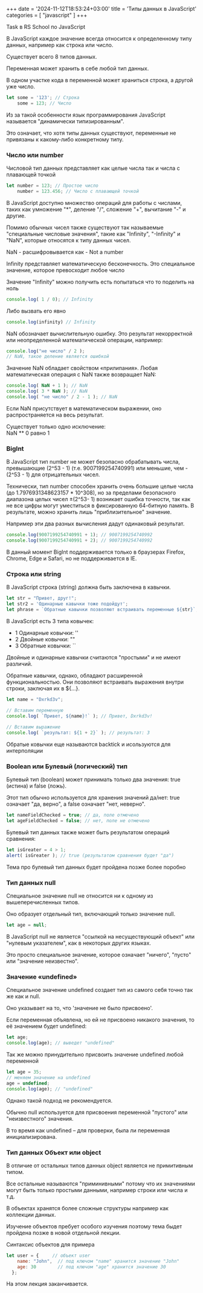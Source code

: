 +++
date = '2024-11-12T18:53:24+03:00'
title = 'Типы данных в JavaScript'
categories = [ "javascript" ]
+++

Task в RS School по JavaScript

В JavaScript каждое значение всегда относится к определенному типу данных, например
как строка или число.

Существует всего 8 типов данных.

Переменная может хранить в себе любой тип данных.

В одном участке кода в переменной может храниться строка, а другой уже число.

```js
let some = '123'; // Строка   
    some = 123; // Число
```

Из за такой особенности язык программирования JavaScript называется "динамически
типизированным".

Это означает, что хотя типы данных существуют, переменные не привязаны к какому-либо
конкретному типу.

### Число или number

Числовой тип данных представляет как целые числа так и числа с плавающей точкой

```js
let number = 123; // Простое число  
    number = 123.456; // Число с плавающей точкой
```

В JavaScript доступно множество операций для работы с числами, таких как умножение
"*", деление "/", сложение "+", вычитание "-" и другие.

Помимо обычных чисел также существуют так называемые "специальные числовые значения",
такие как "Infinity", "-Infinity" и "NaN", которые относятся к типу данных чисел.

<p class="gray">NaN - расшифровывается как - Not a number</p>

Infinity представляет математическую бесконечность. Это специальное значение, которое
превосходит любое число

Значение "Infinity" можно получить есть попытаться что то поделить на ноль

```js
console.log( 1 / 0); // Infinity
```

Либо вызвать его явно

```js
console.log(infinity) // Infinity
```

NaN обозначает вычислительную ошибку. Это результат некорректной или неопределенной
математической операции, например:

```js
console.log("не число" / 2 ); 
// NaN, такое деление является ошибкой
```

Значение NaN обладает свойством «прилипания». Любая математическая операция с NaN
также возвращает NaN:

```js
console.log( NaN + 1 ); // NaN    
console.log( 3 * NaN ); // NaN   
console.log( "не число" / 2 - 1 ); // NaN 
```

Если NaN присутствует в математическом выражении, оно распространяется на весь
результат.

<p class="gray">
    Существует только одно исключение: <br />
    NaN ** 0 равно 1
</p>

### BigInt

В JavaScript тип number не может безопасно обрабатывать числа, превышающие (2^53 - 1)
(т.е. 9007199254740991) или меньшие, чем -(2^53 - 1) для отрицательных чисел.

Технически, тип number способен хранить очень большие целые числа (до
1.7976931348623157 * 10^308), но за пределами безопасного диапазона целых чисел ±(2^53- 1) возникает ошибка точности, так как не все цифры могут уместиться в фиксированную
64-битную память. В результате, можно хранить лишь "приблизительное" значение.

Например эти два разных вычисления дадут одинаковый результат.

```js
console.log(9007199254740991 + 1); // 9007199254740992    
console.log(9007199254740991 + 2); // 9007199254740992
```

<p class="gray">
    В данный момент BigInt поддерживается только в браузерах Firefox, Chrome, Edge и
    Safari, но не поддерживается в IE.
</p>

### Строка или string

В JavaScript строка (string) должна быть заключена в кавычки.

```js
let str = "Привет, друг!";
let str2 = 'Одинарные кавычки тоже подойдут';
let phrase = `Обратные кавычки позволяют встраивать переменные ${str}`;   
```

В JavaScript есть 3 типа ковычек:

- 1 Одинарные ковычки: ''
- 2 Двойные ковычки: ""
- 3 Обратные ковычки: ``

Двойные и одинарные кавычки считаются "простыми" и не имеют различий.

Обратные кавычки, однако, обладают расширенной функциональностью. Они позволяют
встраивать выражения внутри строки, заключая их в ${…}.

```js
let name = "Dxrkd3v";

// Вставим переменную
console.log( `Привет, ${name}!` ); // Привет, Dxrkd3v!    
    
// Вставим выражение
console.log( `результат: ${1 + 2}` ); // результат: 3
```

<p class="gray">
    Обратые ковычки еще называются backtick и исользуются для интерполяции
</p>

### Boolean или Булевый (логический) тип

Булевый тип (boolean) может принимать только два значения: true (истина) и false (ложь).

Этот тип обычно используется для хранения значений да/нет: true означает "да, верно",
а false означает "нет, неверно".

```js
let nameFieldChecked = true; // да, поле отмечено
let ageFieldChecked = false; // нет, поле не отмечено
```

Булевый тип данных также может быть результатом операций сравнения:

```js
let isGreater = 4 > 1;
alert( isGreater ); // true (результатом сравнения будет "да")
```

<p class="gray">Тема про булевый тип данных будет пройдена позже более поробно</p>

### Тип данных null

Специальное значение null не относится ни к одному из вышеперечисленных типов.

Оно образует отдельный тип, включающий только значение null.

```js
let age = null;
```

В JavaScript null не является "ссылкой на несуществующий объект" или "нулевым
указателем", как в некоторых других языках.

Это просто специальное значение, которое означает "ничего", "пусто" или 
"значение неизвестно".

### Значение «undefined»

Специальное значение undefined создает тип из самого себя точно так же как и null.

Оно указывает на то, что 'значение не было присвоено'.

Если переменная объявлена, но ей не присвоено никакого значения, то её 
значением будет undefined:

```js
let age;
console.log(age); // выведет "undefined"
```

Так же можно принудительно присвоить значение undefined любой переменной

```js
let age = 35;
// меняем значение на undefined
age = undefined;
console.log(age); // "undefined"
```

Однако такой подход не рекомендуется.

Обычно null используется для присвоения переменной "пустого" или "неизвестного" значения.

В то время как undefined – для проверки, была ли переменная инициализирована.

### Тип данных Объект или object

В отличие от остальных типов данных object является не примитивным типом.

Все остальные называются "приминивными" потому что их значениями могут быть только
простыми данными, например строки или числа и т.д.

В объектах хранятся более сложные структуры например как коллекции данных.

Изучение объектов пребует особого изучения поэтому тема быдет пройдена позже в новой
отдельной лекции.

Синтаксис объектов для примера

```js
let user = {     // объект user
    name: "John",  // под ключом "name" хранится значение "John"  
    age: 30        // под ключом "age" хранится значение 30
  };
```

На этом лекция заканчивается.